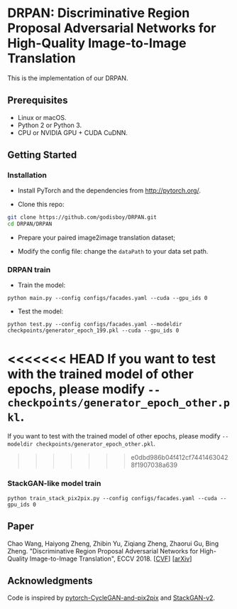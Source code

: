 # DRPAN: Discriminative Region Proposal Adversarial Networks for High-Quality Image-to-Image Translation

This is the implementation of our DRPAN.

## Prerequisites
- Linux or macOS.
- Python 2 or Python 3.
- CPU or NVIDIA GPU + CUDA CuDNN.

## Getting Started
### Installation
- Install PyTorch and the dependencies from http://pytorch.org/.

- Clone this repo:
```bash
git clone https://github.com/godisboy/DRPAN.git
cd DRPAN/DRPAN
```
- Prepare your paired image2image translation dataset;

- Modify the config file:
change the `dataPath` to your data set path.

### DRPAN train
- Train the model:
```
python main.py --config configs/facades.yaml --cuda --gpu_ids 0
```
- Test the model:
```
python test.py --config configs/facades.yaml --modeldir checkpoints/generator_epoch_199.pkl --cuda --gpu_ids 0
```
<<<<<<< HEAD
If you want to test with the trained model of other epochs, please modify `--checkpoints/generator_epoch_other.pkl`. 
=======
If you want to test with the trained model of other epochs, please modify `--modeldir checkpoints/generator_epoch_other.pkl`. 
>>>>>>> e0dbd986b04f412cf74414630428f1907038a639

### StackGAN-like model train
```
python train_stack_pix2pix.py --config configs/facades.yaml --cuda --gpu_ids 0
```

## Paper
Chao Wang, Haiyong Zheng, Zhibin Yu, Ziqiang Zheng, Zhaorui Gu, Bing Zheng. "Discriminative Region Proposal Adversarial Networks for High-Quality Image-to-Image Translation", ECCV 2018. [[CVF](http://openaccess.thecvf.com/content_ECCV_2018/papers/Chao_Wang_Discriminative_Region_Proposal_ECCV_2018_paper.pdf)] [[arXiv](https://arxiv.org/abs/1711.09554)]

## Acknowledgments
Code is inspired by [pytorch-CycleGAN-and-pix2pix](https://github.com/junyanz/pytorch-CycleGAN-and-pix2pix) and [StackGAN-v2](https://github.com/hanzhanggit/StackGAN-v2).
